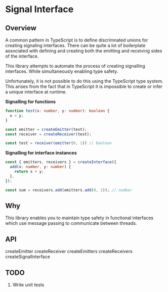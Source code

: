 Signal Interface
================

Overview
--------

A common pattern in TypeScript is to define discrimnated unions for creating
signaling interfaces. There can be quite a lot of boilerplate associated with
defining and creating both the emitting and receiving sides of the interface.

This library attempts to automate the process of creating signalling interfaces.
While simultaneously enabling type safety.

Unfortunately, it is not possible to do this using the TypeScript type system.
This arises from the fact that in TypeScript it is impossible to create or
infer a unique interface at runtime.

**Signalling for functions**

```ts
function test(x: number, y: number): boolean {
  x > y;
}

const emitter = createEmitter(test);
const receiver = createReceiver(test);

const test = receiver(emitter(0, 1)) // boolean
```

**Signalling for interface instances**

```ts
const { emitters, receivers } = createInterface({
  add(x: number, y: number) {
    return x + y;
  },
});

const sum = receivers.add(emitters.add(0, 1)); // number
```

Why
---

This library enables you to maintain type safety in functional interfaces which
use message passing to communicate between threads.

API
---

createEmitter
createReceiver
createEmitters
createReceivers
createSignalInterface

TODO
----

1. Write unit tests